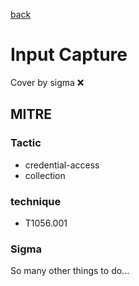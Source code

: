 [back](../index.md)
# Input Capture
Cover by sigma :x: 

## MITRE
### Tactic
  - credential-access
  - collection

### technique
  - T1056.001

### Sigma

 So many other things to do...